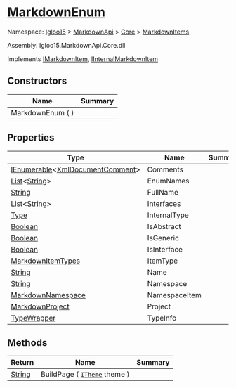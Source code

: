 # [MarkdownEnum](./MarkdownEnum.md)

Namespace: [Igloo15]() > [MarkdownApi]() > [Core](./../README.md) > [MarkdownItems](./README.md)

Assembly: Igloo15.MarkdownApi.Core.dll

Implements [IMarkdownItem](./../Interfaces/IMarkdownItem.md), [IInternalMarkdownItem]()


## Constructors

| Name | Summary | 
| --- | --- | 
| MarkdownEnum (  ) |  | 


## Properties

| Type | Name | Summary | 
| --- | --- | --- | 
| [IEnumerable](https://docs.microsoft.com/en-us/dotnet/api/System.Collections.Generic.IEnumerable-1)\<[XmlDocumentComment](./../Builders/XmlDocumentComment.md)> | Comments |  | 
| [List](https://docs.microsoft.com/en-us/dotnet/api/System.Collections.Generic.List-1)\<[String](https://docs.microsoft.com/en-us/dotnet/api/System.String)> | EnumNames |  | 
| [String](https://docs.microsoft.com/en-us/dotnet/api/System.String) | FullName |  | 
| [List](https://docs.microsoft.com/en-us/dotnet/api/System.Collections.Generic.List-1)\<[String](https://docs.microsoft.com/en-us/dotnet/api/System.String)> | Interfaces |  | 
| [Type](https://docs.microsoft.com/en-us/dotnet/api/System.Type) | InternalType |  | 
| [Boolean](https://docs.microsoft.com/en-us/dotnet/api/System.Boolean) | IsAbstract |  | 
| [Boolean](https://docs.microsoft.com/en-us/dotnet/api/System.Boolean) | IsGeneric |  | 
| [Boolean](https://docs.microsoft.com/en-us/dotnet/api/System.Boolean) | IsInterface |  | 
| [MarkdownItemTypes](./../MarkdownItemTypes.md) | ItemType |  | 
| [String](https://docs.microsoft.com/en-us/dotnet/api/System.String) | Name |  | 
| [String](https://docs.microsoft.com/en-us/dotnet/api/System.String) | Namespace |  | 
| [MarkdownNamespace](./MarkdownNamespace.md) | NamespaceItem |  | 
| [MarkdownProject](./MarkdownProject.md) | Project |  | 
| [TypeWrapper](./../TypeWrapper.md) | TypeInfo |  | 


## Methods

| Return | Name | Summary | 
| --- | --- | --- | 
| [String](https://docs.microsoft.com/en-us/dotnet/api/System.String) | BuildPage ( [`ITheme`](./../Interfaces/ITheme.md) theme ) |  | 


